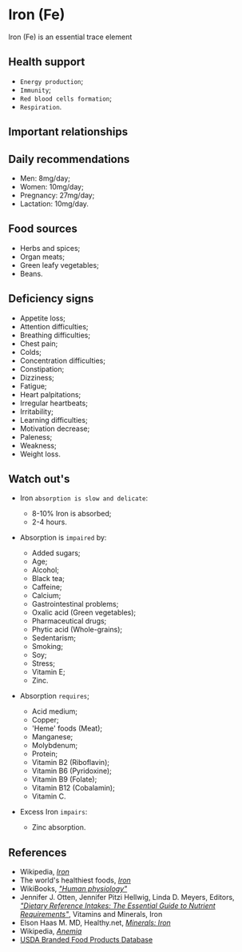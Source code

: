 # Iron (Fe)
Iron (Fe) is an essential trace element

## Health support
- `Energy production`;
- `Immunity`;
- `Red blood cells formation`;
- `Respiration`.

## Important relationships

## Daily recommendations
- Men: 8mg/day;
- Women: 10mg/day;
- Pregnancy: 27mg/day;
- Lactation: 10mg/day.

## Food sources
- Herbs and spices;
- Organ meats;
- Green leafy vegetables;
- Beans.

## Deficiency signs
- Appetite loss;
- Attention difficulties;
- Breathing difficulties;
- Chest pain;
- Colds;
- Concentration difficulties;
- Constipation;
- Dizziness;
- Fatigue;
- Heart palpitations;
- Irregular heartbeats;
- Irritability;
- Learning difficulties;
- Motivation decrease;
- Paleness;
- Weakness;
- Weight loss.

## Watch out's
- Iron `absorption is slow and delicate`:
	- 8-10% Iron is absorbed;
	- 2-4 hours.

- Absorption is `impaired` by:
    - Added sugars;
    - Age;
    - Alcohol;
	- Black tea;
    - Caffeine;
	- Calcium;
    - Gastrointestinal problems;
    - Oxalic acid (Green vegetables);
    - Pharmaceutical drugs;
    - Phytic acid (Whole-grains);
    - Sedentarism;
    - Smoking;
	- Soy;
    - Stress;
	- Vitamin E;
	- Zinc.

- Absorption `requires`;
	- Acid medium;
	- Copper;
	- 'Heme' foods (Meat);
	- Manganese;
	- Molybdenum;
	- Protein;
	- Vitamin B2 (Riboflavin);
	- Vitamin B6 (Pyridoxine);
	- Vitamin B9 (Folate);
	- Vitamin B12 (Cobalamin);
	- Vitamin C.

- Excess Iron `impairs`:
	- Zinc absorption.

## References
- Wikipedia, [_Iron_](https://en.wikipedia.org/wiki/Iron)
- The world's healthiest foods, [_Iron_](http://www.whfoods.com/genpage.php?tname=nutrient&dbid=70)
- WikiBooks, [_"Human physiology"_](https://en.wikibooks.org/wiki/Human_Physiology/Nutrition#Minerals)
- Jennifer J. Otten, Jennifer Pitzi Hellwig, Linda D. Meyers, Editors, [_"Dietary Reference Intakes: The Essential Guide to Nutrient Requirements"_](https://www.amazon.com/Dietary-Reference-Intakes-Essential-Requirements/dp/0309157420), Vitamins and Minerals, Iron
- Elson Haas M. MD, Healthy.net, [_Minerals: Iron_](http://www.healthy.net/Health/Article/Iron/2075/1)
- Wikipedia, [_Anemia_](https://en.wikipedia.org/wiki/Anemia#Signs_and_symptoms)
- [USDA Branded Food Products Database](https://ndb.nal.usda.gov/ndb/nutrients/report/nutrientsfrm?max=1000&offset=0&totCount=0&nutrient1=303&nutrient2=&nutrient3=&subset=0&sort=c&measureby=g)